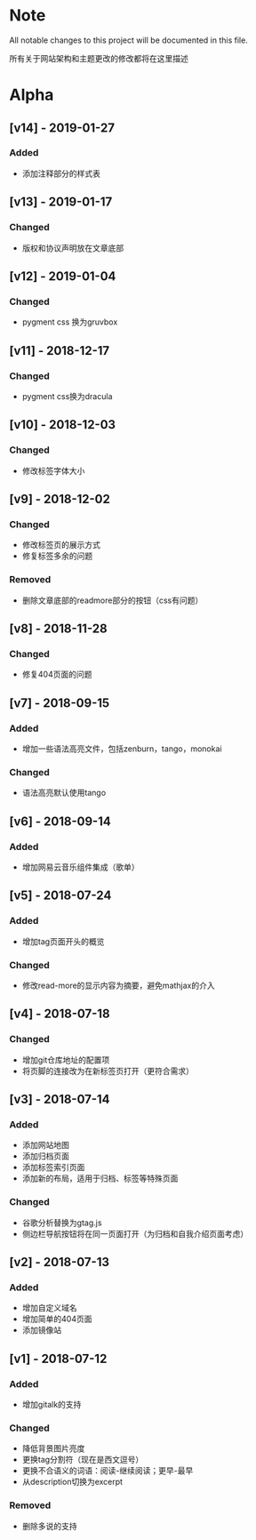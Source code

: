 # Note

All notable changes to this project will be documented in this file.

所有关于网站架构和主题更改的修改都将在这里描述

# Alpha

## [v14] - 2019-01-27

### Added
- 添加注释部分的样式表

## [v13] - 2019-01-17

### Changed
- 版权和协议声明放在文章底部

## [v12] - 2019-01-04

### Changed
- pygment css 换为gruvbox

## [v11] - 2018-12-17

### Changed
- pygment css换为dracula

## [v10] - 2018-12-03

### Changed
- 修改标签字体大小

## [v9] - 2018-12-02

### Changed
- 修改标签页的展示方式
- 修复标签多余的问题

### Removed
- 删除文章底部的readmore部分的按钮（css有问题）

## [v8] - 2018-11-28

### Changed
- 修复404页面的问题 

## [v7] - 2018-09-15

### Added
- 增加一些语法高亮文件，包括zenburn，tango，monokai

### Changed
- 语法高亮默认使用tango

## [v6] - 2018-09-14

### Added
- 增加网易云音乐组件集成（歌单）

## [v5] - 2018-07-24

### Added
- 增加tag页面开头的概览

### Changed
- 修改read-more的显示内容为摘要，避免mathjax的介入

## [v4] - 2018-07-18

### Changed
- 增加git仓库地址的配置项
- 将页脚的连接改为在新标签页打开（更符合需求）

## [v3] - 2018-07-14

### Added
- 添加网站地图
- 添加归档页面
- 添加标签索引页面
- 添加新的布局，适用于归档、标签等特殊页面

### Changed
- 谷歌分析替换为gtag.js
- 侧边栏导航按钮将在同一页面打开（为归档和自我介绍页面考虑）

## [v2] - 2018-07-13

### Added
- 增加自定义域名
- 增加简单的404页面
- 添加镜像站

## [v1] - 2018-07-12

### Added
- 增加gitalk的支持

### Changed
- 降低背景图片亮度
- 更换tag分割符（现在是西文逗号）
- 更换不合语义的词语：阅读-继续阅读；更早-最早
- 从description切换为excerpt

### Removed
- 删除多说的支持
